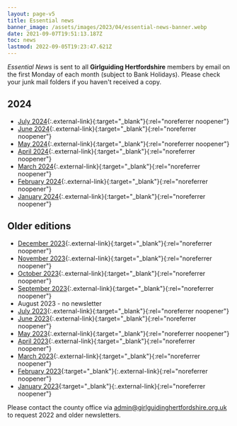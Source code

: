 ```yaml
---
layout: page-v5
title: Essential news
banner_image: /assets/images/2023/04/essential-news-banner.webp
date: 2021-09-07T19:51:13.187Z
toc: news
lastmod: 2022-09-05T19:23:47.621Z
---
```

_Essential News_ is sent to all **Girlguiding Hertfordshire** members by email on the first Monday of each month (subject to Bank Holidays). Please check your junk mail folders if you haven't received a copy.

## 2024

- [July 2024](https://mailchi.mp/4c600db93840/july-2024-essential-news-10934032){:.external-link}{:target="_blank"}{:rel="noreferrer noopener"}
- [June 2024](https://mailchi.mp/22075af1b22c/june-2024-essential-news-10931680){:.external-link}{:target="_blank"}{:rel="noreferrer noopener"}
- [May 2024](https://mailchi.mp/718d9b1895da/may-2024-essential-news-10928423){:.external-link}{:target="_blank"}{:rel="noreferrer noopener"}
- [April 2024](https://mailchi.mp/3a17373609ea/apr-2024-essential-news-10925879){:.external-link}{:target="_blank"}{:rel="noreferrer noopener"}
- [March 2024](https://mailchi.mp/9c01c356775a/mar-2024-essential-news-10923259){:.external-link}{:target="_blank"}{:rel="noreferrer noopener"}
- [February 2024](https://mailchi.mp/e1a6a4995d45/feb-2024-essential-news-10919943){:.external-link}{:target="_blank"}{:rel="noreferrer noopener"}
- [January 2024](https://mailchi.mp/2d96f68b32f8/jan-2024-essential-news-10917367){:.external-link}{:target="_blank"}{:rel="noreferrer noopener"}

## Older editions

- [December 2023](https://mailchi.mp/24932cce0556/dec-2023-essential-news-10397295){:.external-link}{:target="_blank"}{:rel="noreferrer noopener"}
- [November 2023](https://mailchi.mp/665338ad8f59/nov-2023-essential-news-10393095){:.external-link}{:target="_blank"}{:rel="noreferrer noopener"}
- [October 2023](https://mailchi.mp/1fce6bf37e68/oct-2023-essential-news-10389944){:.external-link}{:target="_blank"}{:rel="noreferrer noopener"}
- [September 2023](https://mailchi.mp/cbdf30ab51f0/sept-2023-essential-news-10382151){:.external-link}{:target="_blank"}{:rel="noreferrer noopener"}
- August 2023 - no newsletter
- [July 2023](https://mailchi.mp/688c762302e6/july-2023-essential-news-10378247){:.external-link}{:target="_blank"}{:rel="noreferrer noopener"}
- [June 2023](https://mailchi.mp/701ceb80fec0/june-2023-essential-news-10373523){:.external-link}{:target="_blank"}{:rel="noreferrer noopener"}
- [May 2023](https://mailchi.mp/d63bc656427b/may-2023-essential-news-10369035){:.external-link}{:target="_blank"}{:rel="noreferrer noopener"}
- [April 2023](https://mailchi.mp/e8a8673ca1db/april-2023-essential-news-10364515){:.external-link}{:target="_blank"}{:rel="noreferrer noopener"}
- [March 2023](https://mailchi.mp/09b28eab33fc/march-2023-essential-news-10359783){:.external-link}{:target="_blank"}{:rel="noreferrer noopener"}
- [February 2023](https://mailchi.mp/1400c000f351/february-2023-essential-news-10332635){:target="_blank"}{:.external-link}{:rel="noreferrer noopener"}
- [January 2023](https://mailchi.mp/dda0669819dd/january-2023-essential-news-10122423){:target="_blank"}{:.external-link}{:rel="noreferrer noopener"}

Please contact the county office via <admin@girlguidinghertfordshire.org.uk> to request 2022 and older newsletters.
